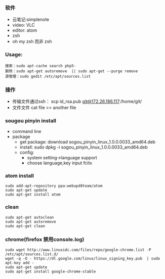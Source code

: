 ### 软件 ###
- 云笔记:simplenote
- video: VLC
- editor: atom
- zsh
- oh my zsh 而非 zsh

### Usage: ###
    搜索：sudo apt-cache search php5-
    删除：sudo apt-get autoremove  || sudo apt-get --purge remove
    源管理：sudo gedit /etc/apt/sources.list

### 操作 ###
- 传输文件通过ssh：
      scp id_rsa.pub git@172.26.186.117:/home/git/
- 文件文件 cat file >> another file

### sougou pinyin install ###
- command line
- package
  - get package: download sogou_pinyin_linux_1.0.0.0033_amd64.deb
  - install:
        sudo dpkg  -i   sogou_pinyin_linux_1.0.0.0033_amd64.deb
  - config:
      - system setting->language support
      - choose language,key input fcitx

### atom install
    sudo add-apt-repository ppa:webupd8team/atom
    sudo apt-get update
    sudo apt-get install atom

### clean ###
    sudo apt-get autoclean
    sudo apt-get autoremove
    sudo apt-get clean

### chrome(firefox 禁用console.log) ###
    sudo wget http://www.linuxidc.com/files/repo/google-chrome.list -P /etc/apt/sources.list.d/
    wget -q -O - https://dl.google.com/linux/linux_signing_key.pub  | sudo apt-key add -
    sudo apt-get update
    sudo apt-get install google-chrome-stable
